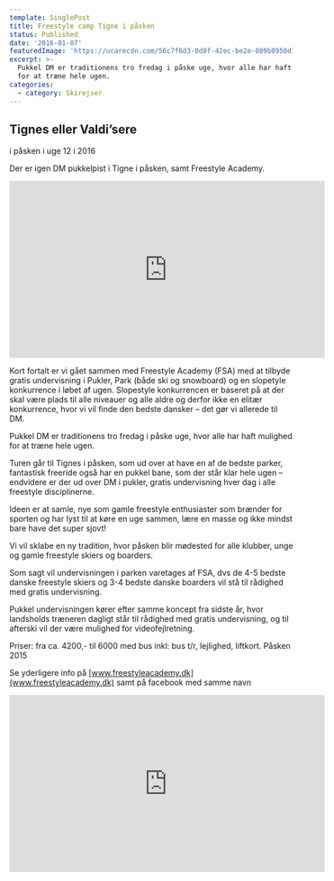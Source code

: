```yaml
---
template: SinglePost
title: Freestyle camp Tigne i påsken
status: Published
date: '2016-01-07'
featuredImage: 'https://ucarecdn.com/56c7f6d3-0d8f-42ec-be2e-089b0950d130/'
excerpt: >-
  Pukkel DM er traditionens tro fredag i påske uge, hvor alle har haft mulighed
  for at træne hele ugen.
categories:
  - category: Skirejser
---
```


## Tignes eller Valdi’sere

i påsken i uge 12 i 2016

Der er igen DM pukkelpist i Tigne i påsken, samt Freestyle Academy.
<iframe width="560" height="315" src="https://www.youtube.com/embed/RZ-bzh12w2I" frameborder="0" allow="accelerometer; autoplay; encrypted-media; gyroscope; picture-in-picture" allowfullscreen></iframe>

Kort fortalt er vi gået sammen med Freestyle Academy (FSA) med at
tilbyde gratis undervisning i Pukler, Park (både ski og snowboard) og en slopetyle konkurrence i løbet af ugen. Slopestyle konkurrencen er baseret på at der skal være plads til alle niveauer og alle aldre og derfor ikke en elitær konkurrence, hvor vi vil finde den bedste dansker – det gør vi allerede til DM.

Pukkel DM er traditionens tro fredag i påske uge, hvor alle har haft mulighed for at træne hele ugen.

Turen går til Tignes i påsken, som ud over at have en af de bedste
parker, fantastisk freeride også har en pukkel bane, som der står klar hele ugen – endvidere er der ud over DM i pukler, gratis undervisning hver dag i alle freestyle disciplinerne.

Ideen er at samle, nye som gamle freestyle enthusiaster som brænder for sporten og har lyst til at køre en uge sammen, lære en masse og ikke mindst bare have det super sjovt!

Vi vil sklabe en ny tradition, hvor påsken blir mødested for alle
klubber, unge og gamle freestyle skiers og boarders.

Som sagt vil undervisningen i parken varetages af FSA, dvs de 4-5
bedste danske freestyle skiers og 3-4 bedste danske boarders vil stå til rådighed med gratis undervisning.

Pukkel undervisningen kører efter samme koncept fra sidste år, hvor landsholds træneren dagligt står til rådighed med gratis undervisning, og til afterski vil der være mulighed for
videofejlretning.

Priser: fra ca. 4200,- til 6000 med bus
inkl: bus t/r, lejlighed, liftkort.
Påsken 2015

Se yderligere info på [www.freestyleacademy.dk](www.freestyleacademy.dk) samt på facebook med samme navn

<iframe width="560" height="315" src="https://www.youtube.com/embed/W4TCAK1ydow" frameborder="0" allow="accelerometer; autoplay; encrypted-media; gyroscope; picture-in-picture" allowfullscreen></iframe>
